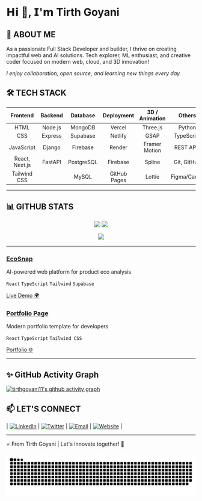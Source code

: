 # 𝗛𝗶 👋, 𝗜'𝗺 Tirth Goyani
## 🚀 ABOUT ME
As a passionate Full Stack Developer and builder, I thrive on creating impactful web and AI solutions. Tech explorer, ML enthusiast, and creative coder focused on modern web, cloud, and 3D innovation!
  
_I enjoy collaboration, open source, and learning new things every day._

## 🛠️ TECH STACK
| Frontend       | Backend      | Database      | Deployment    | 3D / Animation | Others             |
|:--------------:|:------------:|:-------------:|:-------------:|:--------------:|:------------------:|
| HTML           | Node.js      | MongoDB       | Vercel        | Three.js       | Python             |
| CSS            | Express      | Supabase      | Netlify       | GSAP           | TypeScript         |
| JavaScript     | Django       | Firebase      | Render        | Framer Motion  | REST APIs          |
| React, Next.js | FastAPI      | PostgreSQL    | Firebase      | Spline         | Git, GitHub        |
| Tailwind CSS   |              | MySQL         | GitHub Pages  | Lottie         | Figma/Canva        |

---

## 📊 GITHUB STATS
<p align="center">
  <img src="https://github-readme-stats.vercel.app/api?username=tirthgoyani11&show_icons=true&theme=tokyonight" width="48%"/>
  <img src="https://github-readme-streak-stats.herokuapp.com/?user=tirthgoyani11&theme=tokyonight" width="48%"/>
</p>

<p align="center">
  <img src="https://github-readme-stats.vercel.app/api/top-langs/?username=tirthgoyani11&layout=compact&theme=tokyonight"/>
</p>

---

### [EcoSnap](https://github.com/tirthgoyani11/Ecosnap.git)
AI-powered web platform for product eco analysis
  
`React` `TypeScript` `Tailwind` `Supabase`

[Live Demo 🌍](tirthgoyani.app/)

### [Portfolio Page](https://github.com/tirthgoyani11/portfolio-page.git)
Modern portfolio template for developers
  
`React` `TypeScript` `Tailwind CSS`

[Portfolio 🌐](https://tirthgoyani.me/)

---

## ✨ GitHub Activity Graph
[![tirthgoyani11's github activity graph](https://github-readme-activity-graph.vercel.app/graph?username=tirthgoyani11&theme=dracula)](https://github.com/ashutosh00710/github-readme-activity-graph)

## 📫 LET'S CONNECT

| [![LinkedIn](https://img.shields.io/badge/LinkedIn-blue?logo=linkedin)](https://linkedin.com/in/tirthgoyani) | [![Twitter](https://img.shields.io/badge/Twitter-blue?logo=twitter)](https://twitter.com/tirthgoyani11) | [![Email](https://img.shields.io/badge/Email-red?logo=gmail)](mailto:tirthgoyani123@gmail.com) | [![Website](https://img.shields.io/badge/Website-black?logo=vercel)](https://tirthgoyani.dev/) |

---

⭐️ From Tirth Goyani | Let's innovate together! 🚀

<div align="center">
  <img src="https://raw.githubusercontent.com/Platane/snk/output/github-contribution-grid-snake.svg" alt="Snake animation"/>
</div>
